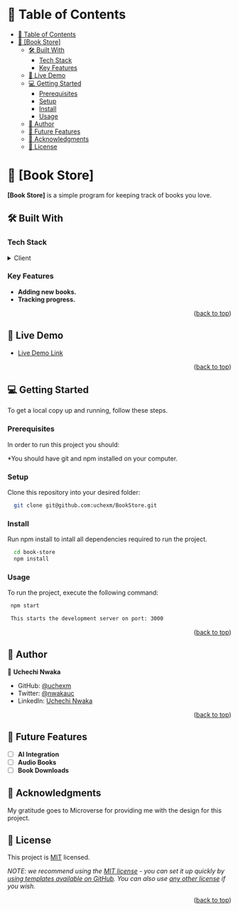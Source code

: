 # 📗 Table of Contents

- [📗 Table of Contents](#-table-of-contents)
- [📖 \[Book Store\] ](#-book-store-)
  - [🛠 Built With ](#-built-with-)
    - [Tech Stack ](#tech-stack-)
    - [Key Features ](#key-features-)
  - [🚀 Live Demo ](#-live-demo-)
  - [💻 Getting Started ](#-getting-started-)
    - [Prerequisites](#prerequisites)
    - [Setup](#setup)
    - [Install](#install)
    - [Usage](#usage)
  - [👥 Author ](#-author-)
  - [🔭 Future Features ](#-future-features-)
  - [🙏 Acknowledgments ](#-acknowledgments-)
  - [📝 License ](#-license-)

# 📖 [Book Store] <a name=""></a>

**[Book Store]** is a simple program for keeping track of books you love.

## 🛠 Built With <a name="React JS, CSS & JavaScript"></a>

### Tech Stack <a name="tech-stack"></a>

<details>
  <summary>Client</summary>
  <ul>
    <li><a href="#">React JS</a></li>
    <li><a href="#">CSS</a></li>
    <li><a href="#">JavaScript</a></li>
  </ul>
</details>

### Key Features <a name="key-features"></a>

- **Adding new books.**
- **Tracking progress.**

<p align="right">(<a href="#readme-top">back to top</a>)</p>

<!-- LIVE DEMO -->

## 🚀 Live Demo <a name="live-demo"></a>

- [Live Demo Link](https://book-store-zejn.onrender.com)

<p align="right">(<a href="#readme-top">back to top</a>)</p>

## 💻 Getting Started <a name="getting-started"></a>

To get a local copy up and running, follow these steps.

### Prerequisites

In order to run this project you should:

\*You should have git and npm installed on your computer.

### Setup

Clone this repository into your desired folder:

```sh
  git clone git@github.com:uchexm/BookStore.git
```

### Install

Run npm install to intall all dependencies required to run the project.

```sh
  cd book-store
  npm install
```

### Usage

To run the project, execute the following command:

```sh
 npm start

 This starts the development server on port: 3000
```

<p align="right">(<a href="#readme-top">back to top</a>)</p>

## 👥 Author <a name="authors"></a>

👤 **Uchechi Nwaka**

- GitHub: [@uchexm](https://github.com/uchexm)
- Twitter: [@nwakauc](https://twitter.com/nwakauc)
- LinkedIn: [Uchechi Nwaka](https://linkedin.com/in/uchechi-nwaka-79a21a75/)

<p align="right">(<a href="#readme-top">back to top</a>)</p>

## 🔭 Future Features <a name="future-features"></a>

- [ ] **AI Integration**
- [ ] **Audio Books**
- [ ] **Book Downloads**

## 🙏 Acknowledgments <a name="acknowledgements"></a>

My gratitude goes to Microverse for providing me with the design for this project.

<!-- LICENSE -->

## 📝 License <a name="license"></a>

This project is [MIT](./LICENSE) licensed.

_NOTE: we recommend using the [MIT license](https://choosealicense.com/licenses/mit/) - you can set it up quickly by [using templates available on GitHub](https://docs.github.com/en/communities/setting-up-your-project-for-healthy-contributions/adding-a-license-to-a-repository). You can also use [any other license](https://choosealicense.com/licenses/) if you wish._

<p align="right">(<a href="#readme-top">back to top</a>)</p>
